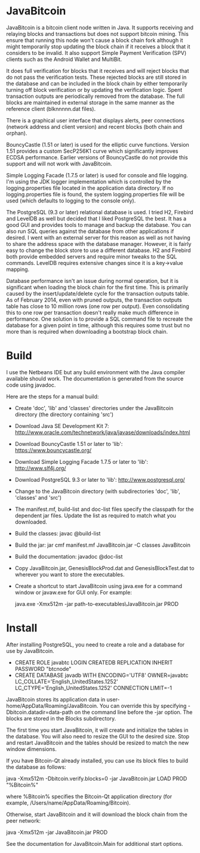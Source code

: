 JavaBitcoin
===========

JavaBitcoin is a bitcoin client node written in Java.  It supports receiving and relaying blocks and transactions but does not support bitcoin mining.  This ensure that running this node won't cause a block chain fork although it might temporarily stop updating the block chain if it receives a block that it considers to be invalid.  It also support Simple Payment Verification (SPV) clients such as the Android Wallet and MultiBit.

It does full verification for blocks that it receives and will reject blocks that do not pass the verification tests.  These rejected blocks are still stored in the database and can be included in the block chain by either temporarily turning off block verification or by updating the verification logic.  Spent transaction outputs are periodically removed from the database.  The full blocks are maintained in external storage in the same manner as the reference client (blknnnnn.dat files).

There is a graphical user interface that displays alerts, peer connections (network address and client version) and recent blocks (both chain and orphan).

BouncyCastle (1.51 or later) is used for the elliptic curve functions.  Version 1.51 provides a custom SecP256K1 curve which significantly improves ECDSA performance.  Earlier versions of BouncyCastle do not provide this support and will not work with JavaBitcoin.

Simple Logging Facade (1.7.5 or later) is used for console and file logging.  I'm using the JDK logger implementation which is controlled by the logging.properties file located in the application data directory.  If no logging.properties file is found, the system logging.properties file will be used (which defaults to logging to the console only).

The PostgreSQL (9.3 or later) relational database is used.  I tried H2, Firebird and LevelDB as well but decided that I liked PostgreSQL the best.  It has a good GUI and provides tools to manage and backup the database.  You can also run SQL queries against the database from other applications if desired.  I went with an external server for this reason as well as not having to share the address space with the database manager.  However, it is fairly easy to change the block store to use a different database.  H2 and Firebird both provide embedded servers and require minor tweaks to the SQL commands.  LevelDB requires extensive changes since it is a key->value mapping.

Database performance isn't an issue during normal operation, but it is significant when loading the block chain for the first time.  This is primarily caused by the insert/update/delete cycle for the transaction outputs table.  As of February 2014, even with pruned outputs, the transaction outputs table has close to 10 million rows (one row per output).  Even consolidating this to one row per transaction doesn't really make much difference in performance.  One solution is to provide a SQL command file to recreate the database for a given point in time, although this requires some trust but no more than is required when downloading a bootstrap block chain.

Build
=====

I use the Netbeans IDE but any build environment with the Java compiler available should work.  The documentation is generated from the source code using javadoc.

Here are the steps for a manual build:

  - Create 'doc', 'lib' and 'classes' directories under the JavaBitcoin directory (the directory containing 'src')
  - Download Java SE Development Kit 7: http://www.oracle.com/technetwork/java/javase/downloads/index.html
  - Download BouncyCastle 1.51 or later to 'lib': https://www.bouncycastle.org/
  - Download Simple Logging Facade 1.7.5 or later to 'lib': http://www.slf4j.org/
  - Download PostgreSQL 9.3 or later to 'lib': http://www.postgresql.org/
  - Change to the JavaBitcoin directory (with subdirectories 'doc', 'lib', 'classes' and 'src')
  - The manifest.mf, build-list and doc-list files specify the classpath for the dependent jar files.  Update the list as required to match what you downloaded.
  - Build the classes: javac @build-list
  - Build the jar: jar cmf manifest.mf JavaBitcoin.jar -C classes JavaBitcoin
  - Build the documentation: javadoc @doc-list
  - Copy JavaBitcoin.jar, GenesisBlockProd.dat and GenesisBlockTest.dat to wherever you want to store the executables.
  - Create a shortcut to start JavaBitcoin using java.exe for a command window or javaw.exe for GUI only.  For example:
  
      java.exe -Xmx512m -jar path-to-executables\JavaBitcoin.jar PROD
  
Install
=======

After installing PostgreSQL, you need to create a role and a database for use by JavaBitcoin.

  - CREATE ROLE javabtc LOGIN CREATEDB REPLICATION INHERIT PASSWORD "btcnode"
  - CREATE DATABASE javadb WITH ENCODING='UTF8' OWNER=javabtc LC_COLLATE='English_UnitedStates.1252' LC_CTYPE='English_UnitedStates.1252' CONNECTION LIMIT=-1

JavaBitcoin stores its application data in user-home/AppData/Roaming/JavaBitcoin.  You can override this by specifying -Dbitcoin.datadir=data-path on the command line before the -jar option.  The blocks are stored in the Blocks subdirectory.

The first time you start JavaBitcoin, it will create and initialize the tables in the database.  You will also need to resize the GUI to the desired size.  Stop and restart JavaBitcoin and the tables should be resized to match the new window dimensions.

If you have Bitcoin-Qt already installed, you can use its block files to build the database as follows:

  java -Xmx512m -Dbitcoin.verify.blocks=0 -jar JavaBitcoin.jar LOAD PROD "%Bitcoin%"
  
where %Bitcoin% specifies the Bitcoin-Qt application directory (for example, /Users/name/AppData/Roaming/Bitcoin).

Otherwise, start JavaBitcoin and it will download the block chain from the peer network:

  java -Xmx512m -jar JavaBitcoin.jar PROD
  
See the documentation for JavaBitcoin.Main for additional start options.
